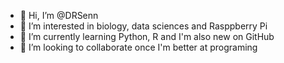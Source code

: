 - 👋 Hi, I’m @DRSenn
- 👀 I’m interested in biology, data sciences and Rasppberry Pi
- 🌱 I’m currently learning Python, R and I'm also new on GitHub
- 💞️ I’m looking to collaborate once I'm better at programing
